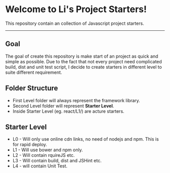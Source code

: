 Welcome to Li's Project Starters!
===================

This repository contain an collection of Javascript project starters. 

-------

Goal
--------------
The goal of create this repository is make start of an project as quick and simple as possible. Due to the fact that not every project need complicated build, dist and unit test script, I decide to create starters in different level to suite different requirement.

Folder Structure
---------------
- First Level folder will always represent the framework library.
- Second Level folder will represent **Starter Level**.
- Inside Starter Level (eg. react/L1/) are acture starters.

Starter Level
--------------
- L0 - Will only use online cdn links, no need of nodejs and npm.  This is for rapid deploy. 
- L1 - Will use bower and npm only.
- L2 - Will contain rquireJS etc.
- L3 - Will contain build, dist and JSHint etc.
- L4 - will contain Unit Test.

